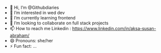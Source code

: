 - 👋 Hi, I’m @Githubdiaries
- 👀 I’m interested in wed dev 
- 🌱 I’m currently learning frontend
- 💞️ I’m looking to collaborate on full stack projects
- 📫 How to reach me Linkedin : https://www.linkedin.com/in/aksa-susan-abraham/
- 😄 Pronouns: she/her
- ⚡ Fun fact: ...

<!---
Githubdiaries/Githubdiaries is a ✨ special ✨ repository because its `README.md` (this file) appears on your GitHub profile.
You can click the Preview link to take a look at your changes.
--->
